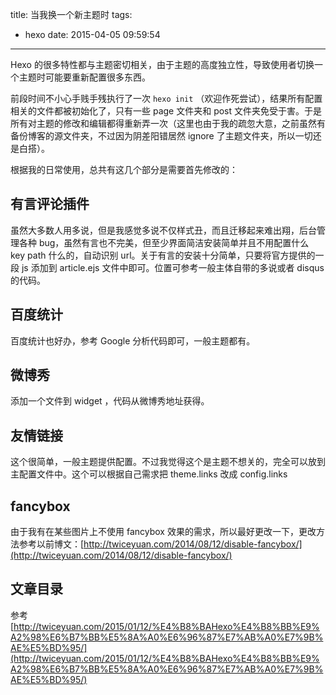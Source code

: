title: 当我换一个新主题时
tags:
  - hexo
date: 2015-04-05 09:59:54
---

Hexo 的很多特性都与主题密切相关，由于主题的高度独立性，导致使用者切换一个主题时可能要重新配置很多东西。

<a id="more"></a>

前段时间不小心手贱手残执行了一次 `hexo init` （欢迎作死尝试），结果所有配置相关的文件都被初始化了，只有一些 page 文件夹和 post 文件夹免受于害。于是所有对主题的修改和编辑都得重新弄一次（这里也由于我的疏忽大意，之前虽然有备份博客的源文件夹，不过因为阴差阳错居然 ignore 了主题文件夹，所以一切还是白搭）。

根据我的日常使用，总共有这几个部分是需要首先修改的：

## 有言评论插件

虽然大多数人用多说，但是我感觉多说不仅样式丑，而且迁移起来难出翔，后台管理各种 bug，虽然有言也不完美，但至少界面简洁安装简单并且不用配置什么 key path 什么的，自动识别 url。关于有言的安装十分简单，只要将官方提供的一段 js 添加到 article.ejs 文件中即可。位置可参考一般主体自带的多说或者 disqus 的代码。

## 百度统计

百度统计也好办，参考 Google 分析代码即可，一般主题都有。

## 微博秀

添加一个文件到 widget ，代码从微博秀地址获得。

## 友情链接

这个很简单，一般主题提供配置。不过我觉得这个是主题不想关的，完全可以放到主配置文件中。这个可以根据自己需求把 theme.links 改成 config.links

## fancybox

由于我有在某些图片上不使用 fancybox 效果的需求，所以最好更改一下，更改方法参考以前博文：[http://twiceyuan.com/2014/08/12/disable-fancybox/](http://twiceyuan.com/2014/08/12/disable-fancybox/)

## 文章目录

参考 [http://twiceyuan.com/2015/01/12/%E4%B8%BAHexo%E4%B8%BB%E9%A2%98%E6%B7%BB%E5%8A%A0%E6%96%87%E7%AB%A0%E7%9B%AE%E5%BD%95/](http://twiceyuan.com/2015/01/12/%E4%B8%BAHexo%E4%B8%BB%E9%A2%98%E6%B7%BB%E5%8A%A0%E6%96%87%E7%AB%A0%E7%9B%AE%E5%BD%95/)